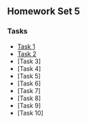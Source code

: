 ## Homework Set 5

### Tasks

* [Task 1](https://lsdroubay.github.io/math5610/homework/homework5/task1)
* [Task 2](https://lsdroubay.github.io/math5610/softwaremanual/LUFactorization)
* [Task 3]
* [Task 4]
* [Task 5]
* [Task 6]
* [Task 7]
* [Task 8]
* [Task 9]
* [Task 10]
